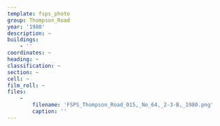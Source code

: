 ```yaml
---
template: fsps_photo
group: Thompson_Road
year: '1980'
description: ~
buildings:
    - ''
coordinates: ~
heading: ~
classification: ~
section: ~
cell: ~
film_roll: ~
files:
    -
        filename: 'FSPS_Thompson_Road_015,_No_64,_2-3-B,_1980.png'
        caption: ''
---
```


